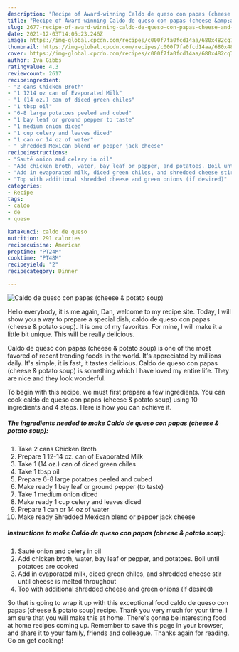 ```yaml
---
description: "Recipe of Award-winning Caldo de queso con papas (cheese &amp;amp; potato soup)"
title: "Recipe of Award-winning Caldo de queso con papas (cheese &amp;amp; potato soup)"
slug: 2677-recipe-of-award-winning-caldo-de-queso-con-papas-cheese-and-amp-potato-soup
date: 2021-12-03T14:05:23.246Z
image: https://img-global.cpcdn.com/recipes/c000f7fa0fcd14aa/680x482cq70/caldo-de-queso-con-papas-cheese-potato-soup-recipe-main-photo.jpg
thumbnail: https://img-global.cpcdn.com/recipes/c000f7fa0fcd14aa/680x482cq70/caldo-de-queso-con-papas-cheese-potato-soup-recipe-main-photo.jpg
cover: https://img-global.cpcdn.com/recipes/c000f7fa0fcd14aa/680x482cq70/caldo-de-queso-con-papas-cheese-potato-soup-recipe-main-photo.jpg
author: Iva Gibbs
ratingvalue: 4.3
reviewcount: 2617
recipeingredient:
- "2 cans Chicken Broth"
- "1 1214 oz can of Evaporated Milk"
- "1 (14 oz.) can of diced green chiles"
- "1 tbsp oil"
- "6-8 large potatoes peeled and cubed"
- "1 bay leaf or ground pepper to taste"
- "1 medium onion diced"
- "1 cup celery and leaves diced"
- "1 can or 14 oz of water"
- " Shredded Mexican blend or pepper jack cheese"
recipeinstructions:
- "Sauté onion and celery in oil"
- "Add chicken broth, water, bay leaf or pepper, and potatoes. Boil until potatoes are cooked"
- "Add in evaporated milk, diced green chiles, and shredded cheese stir until cheese is melted throughout"
- "Top with additional shredded cheese and green onions (if desired)"
categories:
- Recipe
tags:
- caldo
- de
- queso

katakunci: caldo de queso 
nutrition: 291 calories
recipecuisine: American
preptime: "PT24M"
cooktime: "PT48M"
recipeyield: "2"
recipecategory: Dinner

---
```



![Caldo de queso con papas (cheese &amp; potato soup)](https://img-global.cpcdn.com/recipes/c000f7fa0fcd14aa/680x482cq70/caldo-de-queso-con-papas-cheese-potato-soup-recipe-main-photo.jpg)

Hello everybody, it is me again, Dan, welcome to my recipe site. Today, I will show you a way to prepare a special dish, caldo de queso con papas (cheese &amp; potato soup). It is one of my favorites. For mine, I will make it a little bit unique. This will be really delicious.

Caldo de queso con papas (cheese &amp; potato soup) is one of the most favored of recent trending foods in the world. It's appreciated by millions daily. It's simple, it is fast, it tastes delicious. Caldo de queso con papas (cheese &amp; potato soup) is something which I have loved my entire life. They are nice and they look wonderful.




To begin with this recipe, we must first prepare a few ingredients. You can cook caldo de queso con papas (cheese &amp; potato soup) using 10 ingredients and 4 steps. Here is how you can achieve it.

<!--inarticleads1-->

##### The ingredients needed to make Caldo de queso con papas (cheese &amp; potato soup):

1. Take 2 cans Chicken Broth
1. Prepare 1 12-14 oz. can of Evaporated Milk
1. Take 1 (14 oz.) can of diced green chiles
1. Take 1 tbsp oil
1. Prepare 6-8 large potatoes peeled and cubed
1. Make ready 1 bay leaf or ground pepper (to taste)
1. Take 1 medium onion diced
1. Make ready 1 cup celery and leaves diced
1. Prepare 1 can or 14 oz of water
1. Make ready  Shredded Mexican blend or pepper jack cheese




<!--inarticleads2-->

##### Instructions to make Caldo de queso con papas (cheese &amp; potato soup):

1. Sauté onion and celery in oil
1. Add chicken broth, water, bay leaf or pepper, and potatoes. Boil until potatoes are cooked
1. Add in evaporated milk, diced green chiles, and shredded cheese stir until cheese is melted throughout
1. Top with additional shredded cheese and green onions (if desired)




So that is going to wrap it up with this exceptional food caldo de queso con papas (cheese &amp; potato soup) recipe. Thank you very much for your time. I am sure that you will make this at home. There's gonna be interesting food at home recipes coming up. Remember to save this page in your browser, and share it to your family, friends and colleague. Thanks again for reading. Go on get cooking!
